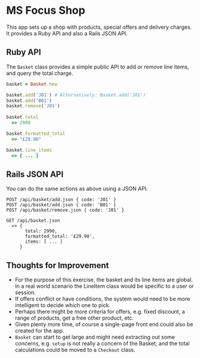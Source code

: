 # MS Focus Shop

This app sets up a shop with products, special offers and delivery charges.
It provides a Ruby API and also a Rails JSON API.

## Ruby API

The `Basket` class provides a simple public API to add or remove line items,
and query the total charge.

```ruby
basket = Basket.new

basket.add('J01') # Alternatively: Basket.add('J01')
basket.add('B01')
basket.remove('J01')
 
basket.total
  => 2990

basket.formatted_total
  => "£29.90"

basket.line_items
  => [ ... ]
```

## Rails JSON API

You can do the same actions as above using a JSON API.

```
POST /api/basket/add.json { code: 'J01' }
POST /api/basket/add.json { code: 'B01' }
POST /api/basket/remove.json { code: 'J01' }

GET /api/basket.json
  => {
       total: 2990,
       formatted_total: '£29.90',
       items: [ ... ]
     }
```

## Thoughts for Improvement

- For the purpose of this exercise, the basket and its line items are global. In a real world scenario the LineItem class would be specific to a user or session.
- If offers conflict or have conditions, the system would need to be more intelligent to decide which one to pick.
- Perhaps there might be more criteria for offers, e.g. fixed discount, a range of products, get a free other product, etc.
- Given plenty more time, of course a single-page front end could also be created for the app.
- `Basket` can start to get large and might need extracting out some concerns, e.g. `setup` is not really a concern of the Basket, and the total calculations could be moved to a `Checkout` class.
